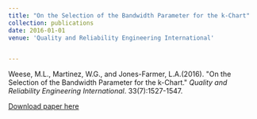 ```yaml
---
title: "On the Selection of the Bandwidth Parameter for the k-Chart"
collection: publications
date: 2016-01-01
venue: 'Quality and Reliability Engineering International'


---
```

Weese, M.L., Martinez, W.G., and Jones-Farmer, L.A.(2016). &quot;On the Selection of the Bandwidth Parameter for the k-Chart.&quot; 
<i>Quality and Reliability Engineering International</i>. 33(7):1527-1547. 

[Download paper here](http://weeseml.github.io/files/k_chart_paper.pdf)

